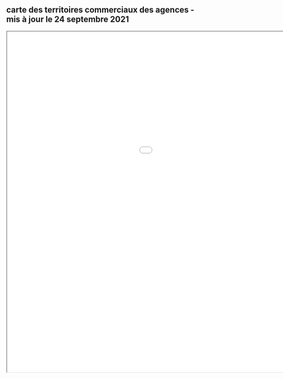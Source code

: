 ## carte des territoires commerciaux des agences - mis à jour le 24 septembre 2021
<iframe src="carte 24 09 2021.html" height="900" width="1300"><\iframe>
